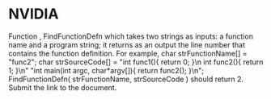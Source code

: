 # NVIDIA
Function , FindFunctionDefn which takes two strings as inputs: a function name and a program string; 
it returns as an output the line number that contains the function definition.
For example, char strFunctionName[] = "func2"; char strSourceCode[] = "int func1(){ return 0; }\\n int func2(){ return 1; }\\n" "int main(int argc, char*argv[]){ return func2(); }\\n"; FindFunctionDefn( strFunctionName, strSourceCode ) should return 2. Submit the link to the document.
